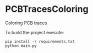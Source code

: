# PCBTracesColoring
Coloring PCB traces

To build the project execute:

```
pip install -r requirements.txt
python main.py
```
